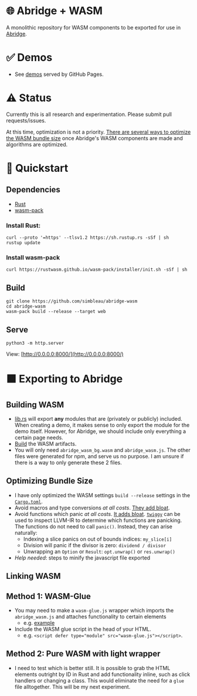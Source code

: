 # 🌐 Abridge + WASM
A monolithic repository for WASM components to be exported for use in [Abridge](https://github.com/Jieiku/abridge).

# ✅ Demos
- See [demos](https://simbleau.github.io/abridge-wasm/demos/) served by GitHub Pages.

# ⚠️ Status
Currently this is all research and experimentation. Please submit pull requests/issues.

At this time, optimization is not a priority. [There are several ways to optimize the WASM bundle size](https://rustwasm.github.io/book/reference/code-size.html) once Abridge's WASM components are made and algorithms are optimized.

# 🏁 Quickstart
## Dependencies
- [Rust](https://www.rust-lang.org/tools/install)
- [wasm-pack](https://rustwasm.github.io/wasm-pack/installer/)

### Install Rust:
```shell
curl --proto '=https' --tlsv1.2 https://sh.rustup.rs -sSf | sh
rustup update
```

### Install wasm-pack
```shell
curl https://rustwasm.github.io/wasm-pack/installer/init.sh -sSf | sh
```

## Build
```shell
git clone https://github.com/simbleau/abridge-wasm
cd abridge-wasm
wasm-pack build --release --target web
```

## Serve
```shell
python3 -m http.server
```
View: [http://0.0.0.0:8000/](http://0.0.0.0:8000/)

# 🟧 Exporting to Abridge
## Building WASM
- [lib.rs](src/lib.rs) will export **any** modules that are (privately or publicly) included. When creating a demo, it makes sense to only export the module for the demo itself. However, for Abridge, we should include only everything a certain page needs.
- [Build](#build) the WASM artifacts.
- You will only need `abridge_wasm_bg.wasm` and `abridge_wasm.js`. The other files were generated for npm, and serve us no purpose. I am unsure if there is a way to only generate these 2 files.

## Optimizing Bundle Size
- I have only optimized the WASM settings `build --release` settings in the [`Cargo.toml`](Cargo.toml).
- Avoid macros and type conversions *at all costs*. [They add bloat](https://rustwasm.github.io/book/reference/code-size.html#avoid-string-formatting).
- Avoid functions which panic *at all costs*. [It adds bloat](https://rustwasm.github.io/book/reference/code-size.html#avoid-panicking). [`twiggy`](https://github.com/rustwasm/twiggy) can be used to inspect LLVM-IR to determine which functions are panicking. The functions do not need to call `panic()`. Instead, they can arise naturally:
  - Indexing a slice panics on out of bounds indices: `my_slice[i]`
  - Division will panic if the divisor is zero: `dividend / divisor`
  - Unwrapping an `Option` or `Result`: `opt.unwrap()` or `res.unwrap()`
- *Help needed*: steps to minify the javascript file exported

## Linking WASM
## Method 1: WASM-Glue
- You may need to make a `wasm-glue.js` wrapper which imports the `abridge_wasm.js` and attaches functionality to certain elements
  - e.g. [example](demos/theme-switch/wasm-glue.js)
- Include the WASM glue script in the head of your HTML.
  - e.g. `<script defer type="module" src="wasm-glue.js"></script>`.
## Method 2: Pure WASM with light wrapper
- I need to test which is better still. It is possible to grab the HTML elements outright by ID in Rust and add functionality inline, such as click handlers or changing a class. This would eliminate the need for a `glue` file alltogether. This will be my next experiment.